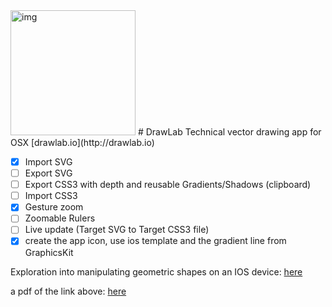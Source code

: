 <img width="200" alt="img" src="https://dl.dropboxusercontent.com/u/2559476/drawlab_icon_1.svg">
# DrawLab 
Technical vector drawing app for OSX [drawlab.io](http://drawlab.io) 

- [x] Import SVG 
- [ ] Export SVG
- [ ] Export CSS3 with depth and reusable Gradients/Shadows (clipboard)
- [ ] Import CSS3 
- [x] Gesture zoom
- [ ] Zoomable Rulers
- [ ] Live update (Target SVG to Target CSS3 file)
- [x] create the app icon, use ios template and the gradient line from GraphicsKit

Exploration into manipulating geometric shapes on an IOS device: [here](https://www.weheartswift.com/bezier-paths-gesture-recognizers/) 

a pdf of the link above: [here](https://dl.dropboxusercontent.com/u/2559476/_research/_drawlab/Bezier%20Paths%20and%20Gesture%20Recognizers%20-%20We%20%E2%9D%A4%20Swift.pdf) 
